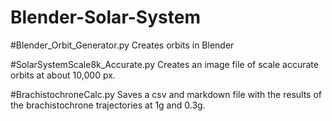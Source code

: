 # Blender-Solar-System

#Blender_Orbit_Generator.py
Creates orbits in Blender

#SolarSystemScale8k_Accurate.py
Creates an image file of scale accurate orbits at about 10,000 px.

#BrachistochroneCalc.py
Saves a csv and markdown file with the results of the brachistochrone trajectories at 1g and 0.3g.

